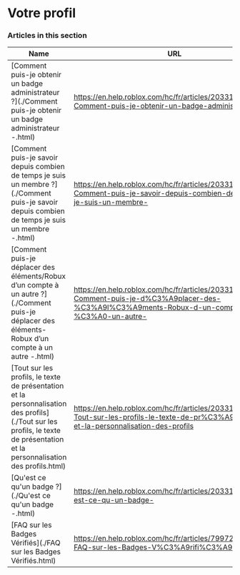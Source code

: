 # Votre profil  
### Articles in this section
Name|URL
-|-
[Comment puis-je obtenir un badge administrateur ?](./Comment puis-je obtenir un badge administrateur -.html) |https://en.help.roblox.com/hc/fr/articles/203312360-Comment-puis-je-obtenir-un-badge-administrateur-
[Comment puis-je savoir depuis combien de temps je suis un membre ?](./Comment puis-je savoir depuis combien de temps je suis un membre -.html) |https://en.help.roblox.com/hc/fr/articles/203313060-Comment-puis-je-savoir-depuis-combien-de-temps-je-suis-un-membre-
[Comment puis-je déplacer des éléments/Robux d’un compte à un autre ?](./Comment puis-je déplacer des éléments-Robux d’un compte à un autre -.html) |https://en.help.roblox.com/hc/fr/articles/203313090-Comment-puis-je-d%C3%A9placer-des-%C3%A9l%C3%A9ments-Robux-d-un-compte-%C3%A0-un-autre-
[Tout sur les profils, le texte de présentation et la personnalisation des profils](./Tout sur les profils, le texte de présentation et la personnalisation des profils.html) |https://en.help.roblox.com/hc/fr/articles/203313660-Tout-sur-les-profils-le-texte-de-pr%C3%A9sentation-et-la-personnalisation-des-profils
[Qu'est ce qu'un badge ?](./Qu'est ce qu'un badge -.html) |https://en.help.roblox.com/hc/fr/articles/203313620-Qu-est-ce-qu-un-badge-
[FAQ sur les Badges Vérifiés](./FAQ sur les Badges Vérifiés.html) |https://en.help.roblox.com/hc/fr/articles/7997207259156-FAQ-sur-les-Badges-V%C3%A9rifi%C3%A9s